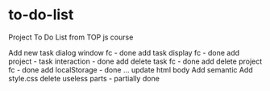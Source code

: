 # to-do-list
Project To Do List from TOP js course

Add new task dialog window fc - done
add task display fc - done
add project - task interaction - done
add delete task fc - done
add delete project fc - done
add localStorage - done
...
update html body
Add semantic
Add style.css
delete useless parts - partially done

